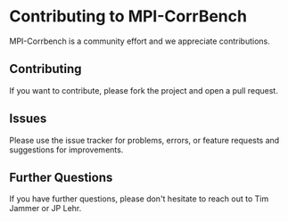 # Contributing to MPI-CorrBench

MPI-Corrbench is a community effort and we appreciate contributions.

## Contributing

If you want to contribute, please fork the project and open a pull request.

## Issues

Please use the issue tracker for problems, errors, or feature requests and suggestions for improvements.

## Further Questions

If you have further questions, please don't hesitate to reach out to Tim Jammer or JP Lehr.
